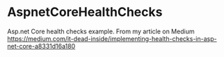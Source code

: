# AspnetCoreHealthChecks
Asp.net Core health checks example.  From my article on Medium
https://medium.com/it-dead-inside/implementing-health-checks-in-asp-net-core-a8331d16a180

